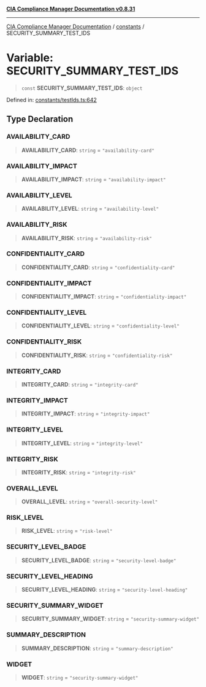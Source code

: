 [**CIA Compliance Manager Documentation v0.8.31**](../../README.md)

***

[CIA Compliance Manager Documentation](../../modules.md) / [constants](../README.md) / SECURITY\_SUMMARY\_TEST\_IDS

# Variable: SECURITY\_SUMMARY\_TEST\_IDS

> `const` **SECURITY\_SUMMARY\_TEST\_IDS**: `object`

Defined in: [constants/testIds.ts:642](https://github.com/Hack23/cia-compliance-manager/blob/85c025371255f412469ec0119911b7cb143a6212/src/constants/testIds.ts#L642)

## Type Declaration

### AVAILABILITY\_CARD

> **AVAILABILITY\_CARD**: `string` = `"availability-card"`

### AVAILABILITY\_IMPACT

> **AVAILABILITY\_IMPACT**: `string` = `"availability-impact"`

### AVAILABILITY\_LEVEL

> **AVAILABILITY\_LEVEL**: `string` = `"availability-level"`

### AVAILABILITY\_RISK

> **AVAILABILITY\_RISK**: `string` = `"availability-risk"`

### CONFIDENTIALITY\_CARD

> **CONFIDENTIALITY\_CARD**: `string` = `"confidentiality-card"`

### CONFIDENTIALITY\_IMPACT

> **CONFIDENTIALITY\_IMPACT**: `string` = `"confidentiality-impact"`

### CONFIDENTIALITY\_LEVEL

> **CONFIDENTIALITY\_LEVEL**: `string` = `"confidentiality-level"`

### CONFIDENTIALITY\_RISK

> **CONFIDENTIALITY\_RISK**: `string` = `"confidentiality-risk"`

### INTEGRITY\_CARD

> **INTEGRITY\_CARD**: `string` = `"integrity-card"`

### INTEGRITY\_IMPACT

> **INTEGRITY\_IMPACT**: `string` = `"integrity-impact"`

### INTEGRITY\_LEVEL

> **INTEGRITY\_LEVEL**: `string` = `"integrity-level"`

### INTEGRITY\_RISK

> **INTEGRITY\_RISK**: `string` = `"integrity-risk"`

### OVERALL\_LEVEL

> **OVERALL\_LEVEL**: `string` = `"overall-security-level"`

### RISK\_LEVEL

> **RISK\_LEVEL**: `string` = `"risk-level"`

### SECURITY\_LEVEL\_BADGE

> **SECURITY\_LEVEL\_BADGE**: `string` = `"security-level-badge"`

### SECURITY\_LEVEL\_HEADING

> **SECURITY\_LEVEL\_HEADING**: `string` = `"security-level-heading"`

### SECURITY\_SUMMARY\_WIDGET

> **SECURITY\_SUMMARY\_WIDGET**: `string` = `"security-summary-widget"`

### SUMMARY\_DESCRIPTION

> **SUMMARY\_DESCRIPTION**: `string` = `"summary-description"`

### WIDGET

> **WIDGET**: `string` = `"security-summary-widget"`
